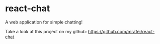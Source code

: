 # react-chat

A web application for simple chatting!

Take a look at this project on my github: https://github.com/mrafei/react-chat